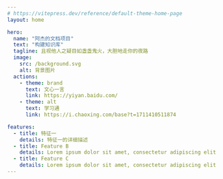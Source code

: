 ```yaml
---
# https://vitepress.dev/reference/default-theme-home-page
layout: home

hero:
  name: "阿杰的文档项目"
  text: "构建知识库"
  tagline: 且视他人之疑目如盏盏鬼火，大胆地走你的夜路
  image:
    src: /background.svg
    alt: 背景图片
  actions:
    - theme: brand
      text: 文心一言
      link: https://yiyan.baidu.com/
    - theme: alt
      text: 学习通
      link: https://i.chaoxing.com/base?t=1711410511874

features:
  - title: 特征一 
    details: 特征一的详细描述
  - title: Feature B
    details: Lorem ipsum dolor sit amet, consectetur adipiscing elit
  - title: Feature C
    details: Lorem ipsum dolor sit amet, consectetur adipiscing elit
---
```


